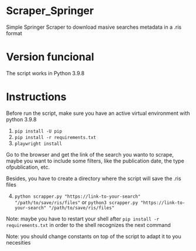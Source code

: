 # Scraper_Springer
Simple Springer Scraper to download masive searches metadata in a .ris format

# Version funcional
The script works in Python 3.9.8

# Instructions
Before run the script, make sure you have an active virtual environment with python 3.9.8

1. `pip install -U pip`
2. `pip install -r requirements.txt`
3. `playwright install`

Go to the browser and get the link of the search you wanto to scrape, maybe you want to include some filters, like the publication date, the type ofpublication, etc.

Besides, you have to create a directory where the script will save the .ris files

  
4. `python scrapper.py "https://link-to-your-search" "/path/to/save/ris/files"` 
    or `python3 scrapper.py "https://link-to-your-search" "/path/to/save/ris/files"`

Note: maybe you have to restart your shell after `pip install -r requirements.txt` in order to the shell recognizes the next command

Note: you should change constants on top of the script to adapt it to you necesities
